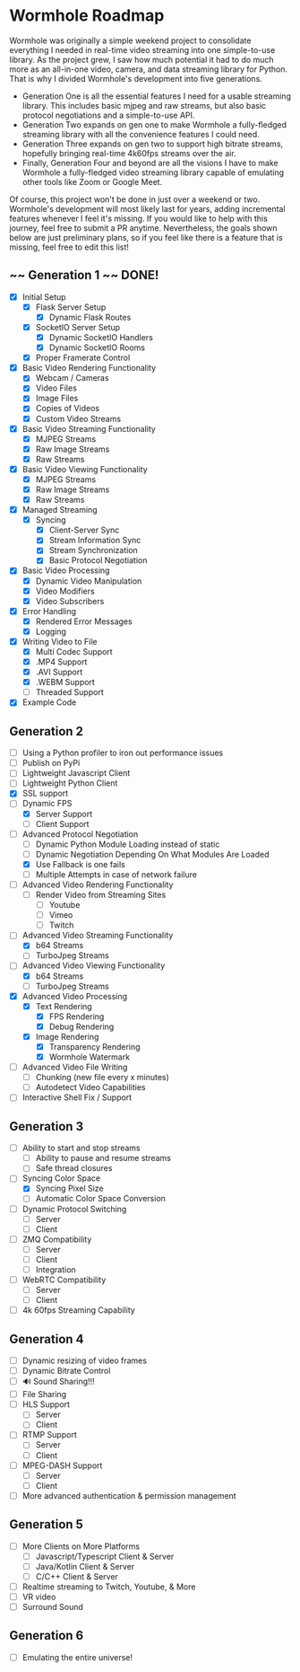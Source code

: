 # Wormhole Roadmap
Wormhole was originally a simple weekend project to consolidate everything I needed in real-time video streaming into one simple-to-use library. As the project grew, I saw how much potential it had to do much more as an all-in-one video, camera, and data streaming library for Python. That is why I divided Wormhole's development into five generations. 

- Generation One is all the essential features I need for a usable streaming library. This includes basic mjpeg and raw streams, but also basic protocol negotiations and a simple-to-use API. 
- Generation Two expands on gen one to make Wormhole a fully-fledged streaming library with all the convenience features I could need.
- Generation Three expands on gen two to support high bitrate streams, hopefully bringing real-time 4k60fps streams over the air. 
- Finally, Generation Four and beyond are all the visions I have to make Wormhole a fully-fledged video streaming library capable of emulating other tools like Zoom or Google Meet.

Of course, this project won't be done in just over a weekend or two. Wormhole's development will most likely last for years, adding incremental features whenever I feel it's missing. If you would like to help with this journey, feel free to submit a PR anytime. Nevertheless, the goals shown below are just preliminary plans, so if you feel like there is a feature that is missing, feel free to edit this list!

## ~~ Generation 1 ~~ DONE!
- [X] Initial Setup
    - [X] Flask Server Setup
        - [X] Dynamic Flask Routes
    - [X] SocketIO Server Setup
        - [X] Dynamic SocketIO Handlers
        - [X] Dynamic SocketIO Rooms
    - [X] Proper Framerate Control
- [X] Basic Video Rendering Functionality
    - [X] Webcam / Cameras
    - [X] Video Files
    - [X] Image Files
    - [X] Copies of Videos
    - [X] Custom Video Streams
- [X] Basic Video Streaming Functionality
    - [X] MJPEG Streams
    - [X] Raw Image Streams
    - [X] Raw Streams
- [X] Basic Video Viewing Functionality
    - [X] MJPEG Streams
    - [X] Raw Image Streams
    - [X] Raw Streams
- [X] Managed Streaming
    - [X] Syncing
      - [X] Client-Server Sync
      - [X] Stream Information Sync
      - [X] Stream Synchronization
      - [X] Basic Protocol Negotiation
- [X] Basic Video Processing
    - [X] Dynamic Video Manipulation
    - [X] Video Modifiers
    - [X] Video Subscribers
- [X] Error Handling
    - [X] Rendered Error Messages
    - [X] Logging
- [X] Writing Video to File
    - [X] Multi Codec Support
    - [X] .MP4 Support
    - [X] .AVI Support
    - [X] .WEBM Support
    - [ ] Threaded Support
- [X] Example Code

## Generation 2
- [ ] Using a Python profiler to iron out performance issues
- [ ] Publish on PyPi
- [ ] Lightweight Javascript Client
- [ ] Lightweight Python Client
- [X] SSL support
- [ ] Dynamic FPS
    - [X] Server Support
    - [ ] Client Support
- [ ] Advanced Protocol Negotiation
    - [ ] Dynamic Python Module Loading instead of static
    - [ ] Dynamic Negotiation Depending On What Modules Are Loaded
    - [X] Use Fallback is one fails
    - [ ] Multiple Attempts in case of network failure
- [ ] Advanced Video Rendering Functionality
    - [ ] Render Video from Streaming Sites
        - [ ] Youtube
        - [ ] Vimeo
        - [ ] Twitch
- [ ] Advanced Video Streaming Functionality
    - [X] b64 Streams
    - [ ] TurboJpeg Streams
- [ ] Advanced Video Viewing Functionality
    - [X] b64 Streams
    - [ ] TurboJpeg Streams
- [X] Advanced Video Processing
    - [X] Text Rendering
        - [X] FPS Rendering
        - [X] Debug Rendering
    - [X] Image Rendering
        - [X] Transparency Rendering
        - [X] Wormhole Watermark
- [ ] Advanced Video File Writing
    - [ ] Chunking (new file every x minutes)
    - [ ] Autodetect Video Capabilities
- [ ] Interactive Shell Fix / Support

## Generation 3
- [ ] Ability to start and stop streams
    - [ ] Ability to pause and resume streams
    - [ ] Safe thread closures
- [ ] Syncing Color Space
    - [X] Syncing Pixel Size
    - [ ] Automatic Color Space Conversion
- [ ] Dynamic Protocol Switching
    - [ ] Server
    - [ ] Client
- [ ] ZMQ Compatibility
    - [ ] Server
    - [ ] Client
    - [ ] Integration
- [ ] WebRTC Compatibility
    - [ ] Server
    - [ ] Client
- [ ] 4k 60fps Streaming Capability

## Generation 4
- [ ] Dynamic resizing of video frames
- [ ] Dynamic Bitrate Control
- [ ] 🔊 Sound Sharing!!!
- [ ] File Sharing
- [ ] HLS Support
    - [ ] Server
    - [ ] Client
- [ ] RTMP Support
    - [ ] Server
    - [ ] Client
- [ ] MPEG-DASH Support
    - [ ] Server
    - [ ] Client
- [ ] More advanced authentication & permission management

## Generation 5
- [ ] More Clients on More Platforms
    - [ ] Javascript/Typescript Client & Server
    - [ ] Java/Kotlin Client & Server
    - [ ] C/C++ Client & Server
- [ ] Realtime streaming to Twitch, Youtube, & More
- [ ] VR video
- [ ] Surround Sound

## Generation 6
- [ ] Emulating the entire universe!
